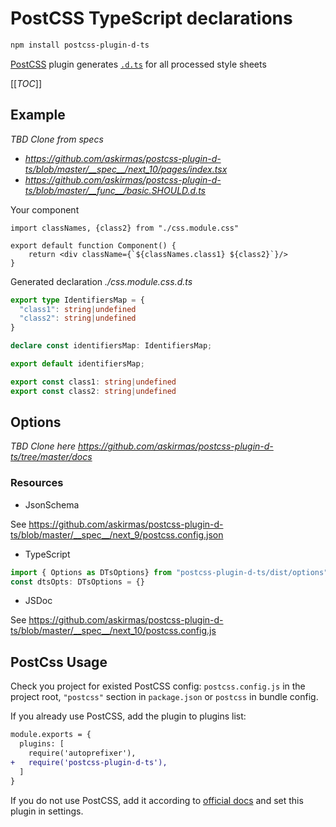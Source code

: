 # PostCSS TypeScript declarations

```bash
npm install postcss-plugin-d-ts
```

[PostCSS] plugin generates [`.d.ts`](https://www.typescriptlang.org/docs/handbook/declaration-files/templates/module-d-ts.html) for all processed style sheets

[[_TOC_]]

## Example

*TBD Clone from specs*

- *https://github.com/askirmas/postcss-plugin-d-ts/blob/master/__spec__/next_10/pages/index.tsx* 
- *https://github.com/askirmas/postcss-plugin-d-ts/blob/master/__func__/basic.SHOULD.d.ts*

Your component 

```tsx
import classNames, {class2} from "./css.module.css"

export default function Component() {
    return <div className={`${classNames.class1} ${class2}`}/>
}
```

Generated declaration *./css.module.css.d.ts*

```typescript
export type IdentifiersMap = {
  "class1": string|undefined
  "class2": string|undefined
}

declare const identifiersMap: IdentifiersMap;

export default identifiersMap;

export const class1: string|undefined
export const class2: string|undefined
```



## Options

*TBD Clone here https://github.com/askirmas/postcss-plugin-d-ts/tree/master/docs* 

### Resources
- JsonSchema

See https://github.com/askirmas/postcss-plugin-d-ts/blob/master/__spec__/next_9/postcss.config.json
- TypeScript
```typescript
import { Options as DTsOptions} from "postcss-plugin-d-ts/dist/options"
const dtsOpts: DTsOptions = {}
```
- JSDoc

See https://github.com/askirmas/postcss-plugin-d-ts/blob/master/__spec__/next_10/postcss.config.js

## PostCss Usage

[PostCSS]: https://github.com/postcss/postcss

Check you project for existed PostCSS config: `postcss.config.js`
in the project root, `"postcss"` section in `package.json`
or `postcss` in bundle config.

If you already use PostCSS, add the plugin to plugins list:

```diff
module.exports = {
  plugins: [
    require('autoprefixer'),
+   require('postcss-plugin-d-ts'),
  ]
}
```

If you do not use PostCSS, add it according to [official docs]
and set this plugin in settings.

[official docs]: https://github.com/postcss/postcss#usage
